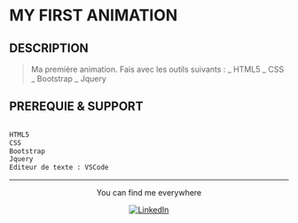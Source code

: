 # MY FIRST ANIMATION

## DESCRIPTION

> Ma première animation. Fais avec les outils suivants :
>    _ HTML5
>    _ CSS
>    _ Bootstrap
>    _ Jquery


## PREREQUIE & SUPPORT

```bash

HTML5
CSS
Bootstrap
Jquery
Editeur de texte : VSCode

```

<div align="center">

---

You can find me everywhere

<a href="https://www.linkedin.com/in/mawul%C3%A9-toudoguin-54a0831a3/" target="_blank"><img src="https://img.shields.io/badge/LinkedIn-%230077B5.svg?&style=flat-square&logo=linkedin&logoColor=white" alt="LinkedIn"></a>
</div>